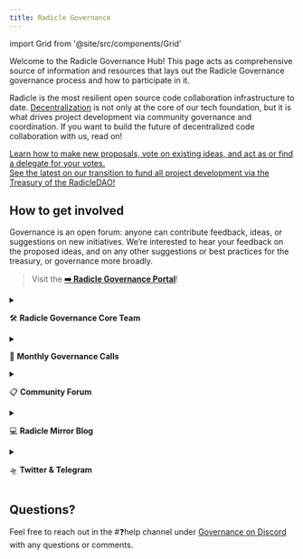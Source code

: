 ```yaml
---
title: Radicle Governance
---
```


import Grid from '@site/src/components/Grid'

Welcome to the Radicle Governance Hub! This page acts as comprehensive source of information and resources that lays out the Radicle Governance governance process and how to participate in it.

Radicle is the most resilient open source code collaboration infrastructure to date. [Decentralization](https://radicle.community/t/the-path-to-increasing-decentralization-within-radicle/2417) is not only at the core of our tech foundation, but it is what drives project development via community governance and coordination. If you want to build the future of decentralized code collaboration with us, read on!

<Grid>
  <div 
    style={{
      gridColumn: '1 / span 2',
      fontSize: '1.2rem',
    }}
  >
    <a href="/governance/get-started">
      Learn how to make new proposals, vote on existing ideas, and act as or find a delegate for your votes.
    </a>
  </div>
</Grid>

<Grid>
  <div 
    style={{
      gridColumn: '1 / span 2',
      fontSize: '1.2rem',
    }}
  >
    <a href="/governance/transition-dao">
      See the latest on our transition to fund all project development via the Treasury of the RadicleDAO!
    </a>
  </div>
</Grid>

## How to get involved

Governance is an open forum: anyone can contribute feedback, ideas, or suggestions on new initiatives. We’re interested
to hear your feedback on the proposed ideas, and on any other suggestions or best practices for the treasury, or
governance more broadly.

> Visit the **[➡️ Radicle Governance Portal](https://boardroom.io/radicle/overview)**!

<details>
  <summary>

🛠️ **Radicle Governance Core Team**

  </summary>
  <div>

Join the party, the fun has just begun! Join the Radicle [Discord](http://discord.gg/HRdnwAwGbG) community and slide
into the GOVERNANCE [#discussion](https://discord.gg/dcpajWZR) and [#working-group](https://discord.gg/AaUFBUKf)
channels to stay up to date on all things Radicle governance and treasury management.

There are currently several workstreams within the working group being formed. Each workstream has a lead or co-leads
who are responsible for taking ownership of the workstream and championing it forward.

If you are interested in joining any of the workstreams below, send us a note on Discord!

- **Treasury Management.** The Treasury Management workstream is led by Derek and Larry from Reverie. The goal for this
  workstream is to discuss how to manage Radicle’s treasury and establish formal processes for doing so.
- **Grants.** The Grants workstream is co-led by Abbey, [Jenny 1](https://twitter.com/Jenny_Pollack), Derek, and Larry.
  The goal of the Grants workstream is to design and form the Radicle Grants Program.
- **Growth.** The Growth workstream is co-led by Abbey, Jenny, Derek, and Larry. The goal of the Growth workstream is to
  design and implement initiatives that grow usage of Radicle.


  </div>
</details>

<details>
  <summary>

🤳 **Monthly Governance Calls**

  </summary>
  <div>

The Radicle Governance Working Group is a community initiative devoted to activating and coordinating Radilce Governance. These monthly calls on Discord allow an opportunity to discuss new proposals, communicate ideas or concerns, and receive updates within the broader Radicle community. 
    
[Monthly Radicle Governance Calls: Notes & Recordings](https://www.notion.so/Monthly-Radicle-Governance-Calls-Notes-Recordings-643bc0e48361486a866a114ead555cdd)

🗓️ [Radicle Community Calendar](https://bit.ly/radicle-calendar) (subscribe to stay up to date on upcoming calls!)

  </div>
</details>

<details>
  <summary>

📋 **Community Forum**

  </summary>
  <div>

For juicer discussions on governance and Radicle development, join our [community forum](https://radicle.community/) and
check out the Governance category. This is also where [Temperature Checks] and [Proposals] will be posted and discussed.

  </div>
</details>

<details>
  <summary>

💻 **Radicle Mirror Blog**

  </summary>
  <div>

Radicle’s community team believes anyone should be able to contribute to blog posts, ob-boarding guides and other
content. Have something to add to the discourse? Share your thoughts and ideas on the [Radicle Community
Blog](https://radicle.mirror.xyz/) hosted on Mirror.

  </div>
</details>

<details>
  <summary>

🛸 **Twitter & Telegram**

  </summary>
  <div>

Follow [Radicle Governance](https://twitter.com/rad_gov) on Twitter for important updates and reminders for governance
proposals.

For general RAD updates & discussion, follow [Radicle](https://twitter.com/radicle) on Twitter and join our Telegram
channel ([@radicleworld](https://t.me/radicleworld)).

  </div>
</details>

## Questions?

Feel free to reach out in the #❓help channel under [Governance on
Discord](https://discord.com/channels/841318878125490186/843873418205331506) with any questions or comments.

